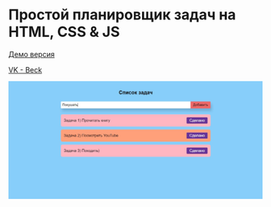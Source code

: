 # Простой планировщик задач на HTML, CSS & JS

[Демо версия](https://beckyuldashev.github.io/simple-todo/)

[VK - Beck](https://vk.com/beckyuldashev)

![preview](./todo-preview.jpg "Превью проекта")